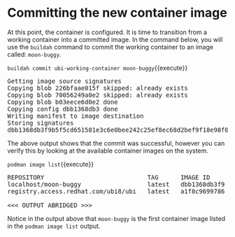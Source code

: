# Committing the new container image

At this point, the container is configured.  It is time to transition from a
working container into a committed image.  In the command below, you will use
the `buildah` command to commit the working container to an image called:
`moon-buggy`.

`buildah commit ubi-working-container moon-buggy`{{execute}}

<pre class="file">
Getting image source signatures
Copying blob 226bfaae015f skipped: already exists
Copying blob 70056249a0e2 skipped: already exists
Copying blob b03eece6d0e2 done
Copying config dbb1368db3 done
Writing manifest to image destination
Storing signatures
dbb1368db3f9b5f5cd651581e3c6e0bee242c25ef8ec68d2bef9f18e98f05209
</pre>

The above output shows that the commit was successful, however you can verify
this by looking at the available container images on the system.

`podman image list`{{execute}}

<pre class="file">
REPOSITORY                            TAG      IMAGE ID       CREATED          SIZE
localhost/moon-buggy                  latest   dbb1368db3f9   15 seconds ago   335 MB
registry.access.redhat.com/ubi8/ubi   latest   a1f8c9699786   4 weeks ago      211 MB

<<< OUTPUT ABRIDGED >>>
</pre>

Notice in the output above that `moon-buggy` is the first container image
listed in the `podman image list` output.
